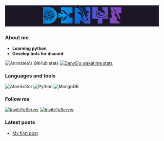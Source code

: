 [![Header](https://github.com/Animatea/Animatea/blob/main/assets/DenyS.gif)]()

### **About me**
- **Learning python**
- **Develop bots for discord**

![Animatea's GitHub stats](https://github-readme-stats.vercel.app/api?username=Animatea&show_icons=true&theme=tokyonight)
[![DenyS's wakatime stats](https://github-readme-stats.vercel.app/api/wakatime?username=denyss&theme=tokyonight)](https://github.com/Animatea/github-readme-stats)


### Languages and tools
![AtomEditor](https://img.shields.io/badge/-Atom-2f3136?style=for-the-badge&logo=Atom&logoColor=white)
![Python](https://img.shields.io/badge/-Python-2f3136?style=for-the-badge&logo=Python)
![MongoDB](https://img.shields.io/badge/-MongoDB-2f3136?style=for-the-badge&logo=MongoDB&logoColor=green)

### Follow me
[![InviteToServer](https://img.shields.io/badge/-invite_to_server-2f3136?style=for-the-badge&logo=Discord)](https://discord.com/invite/KKUFRZCt4f)
[![InviteToServer](https://img.shields.io/badge/-discord_bio-2f3136?style=for-the-badge&logo=icon)](https://discord.bio/p/1117)

### Latest posts
<!-- BLOG-POST-LIST:START -->
- [My first post](https://dev.to/animatea/my-first-post-1jn0)
<!-- BLOG-POST-LIST:END -->
